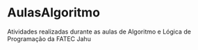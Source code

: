 # AulasAlgoritmo
Atividades realizadas durante as aulas de Algoritmo e Lógica de Programação da FATEC Jahu
